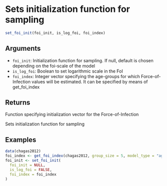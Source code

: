 # Sets initialization function for sampling

```r
set_foi_init(foi_init, is_log_foi, foi_index)
```

## Arguments

- `foi_init`: Initialization function for sampling. If null, default is chosen depending on the foi-scale of the model
- `is_log_foi`: Boolean to set logarithmic scale in the FoI
- `foi_index`: Integer vector specifying the age-groups for which Force-of-Infection values will be estimated. It can be specified by means of get_foi_index

## Returns

Function specifying initialization vector for the Force-of-Infection

Sets initialization function for sampling

## Examples

```r
data(chagas2012)
foi_index <- get_foi_index(chagas2012, group_size = 5, model_type = "age")
foi_init <- set_foi_init(
  foi_init = NULL,
  is_log_foi = FALSE,
  foi_index = foi_index
)
```
